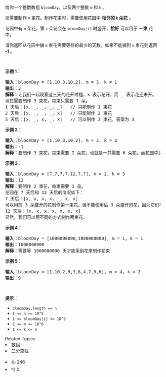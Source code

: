<p>给你一个整数数组 <code>bloomDay</code>，以及两个整数 <code>m</code> 和 <code>k</code> 。</p>

<p>现需要制作 <code>m</code> 束花。制作花束时，需要使用花园中 <strong>相邻的 <code>k</code> 朵花</strong> 。</p>

<p>花园中有 <code>n</code> 朵花，第 <code>i</code> 朵花会在 <code>bloomDay[i]</code> 时盛开，<strong>恰好</strong> 可以用于 <strong>一束</strong> 花中。</p>

<p>请你返回从花园中摘 <code>m</code> 束花需要等待的最少的天数。如果不能摘到 <code>m</code> 束花则返回 <strong>-1</strong> 。</p>

<p>&nbsp;</p>

<p><strong>示例 1：</strong></p>

<pre><strong>输入：</strong>bloomDay = [1,10,3,10,2], m = 3, k = 1
<strong>输出：</strong>3
<strong>解释：</strong>让我们一起观察这三天的花开过程，x 表示花开，而 _ 表示花还未开。
现在需要制作 3 束花，每束只需要 1 朵。
1 天后：[x, _, _, _, _]   // 只能制作 1 束花
2 天后：[x, _, _, _, x]   // 只能制作 2 束花
3 天后：[x, _, x, _, x]   // 可以制作 3 束花，答案为 3
</pre>

<p><strong>示例 2：</strong></p>

<pre><strong>输入：</strong>bloomDay = [1,10,3,10,2], m = 3, k = 2
<strong>输出：</strong>-1
<strong>解释：</strong>要制作 3 束花，每束需要 2 朵花，也就是一共需要 6 朵花。而花园中只有 5 朵花，无法满足制作要求，返回 -1 。
</pre>

<p><strong>示例 3：</strong></p>

<pre><strong>输入：</strong>bloomDay = [7,7,7,7,12,7,7], m = 2, k = 3
<strong>输出：</strong>12
<strong>解释：</strong>要制作 2 束花，每束需要 3 朵。
花园在 7 天后和 12 天后的情况如下：
7 天后：[x, x, x, x, _, x, x]
可以用前 3 朵盛开的花制作第一束花。但不能使用后 3 朵盛开的花，因为它们不相邻。
12 天后：[x, x, x, x, x, x, x]
显然，我们可以用不同的方式制作两束花。
</pre>

<p><strong>示例 4：</strong></p>

<pre><strong>输入：</strong>bloomDay = [1000000000,1000000000], m = 1, k = 1
<strong>输出：</strong>1000000000
<strong>解释：</strong>需要等 1000000000 天才能采到花来制作花束
</pre>

<p><strong>示例 5：</strong></p>

<pre><strong>输入：</strong>bloomDay = [1,10,2,9,3,8,4,7,5,6], m = 4, k = 2
<strong>输出：</strong>9
</pre>

<p>&nbsp;</p>

<p><strong>提示：</strong></p>

<ul>
	<li><code>bloomDay.length == n</code></li>
	<li><code>1 &lt;= n &lt;= 10^5</code></li>
	<li><code>1 &lt;= bloomDay[i] &lt;= 10^9</code></li>
	<li><code>1 &lt;= m &lt;= 10^6</code></li>
	<li><code>1 &lt;= k &lt;= n</code></li>
</ul>
<div><div>Related Topics</div><div><li>数组</li><li>二分查找</li></div></div><br><div><li>👍 246</li><li>👎 0</li></div>